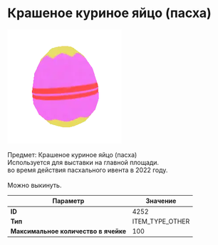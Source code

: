 # Крашеное куриное яйцо (пасха)

![Item Image](../img/4252.webp?raw=true)

Предмет: Крашеное куриное яйцо (пасха)<br>Используется для выставки на главной площади.<br>во время действия пасхального ивента в 2022 году.<br><br>Можно выкинуть.


| Параметр | Значение |
|----------|----------|
| **ID** | 4252 |
| **Тип** | ITEM_TYPE_OTHER |
| **Максимальное количество в ячейке** | 100 |


